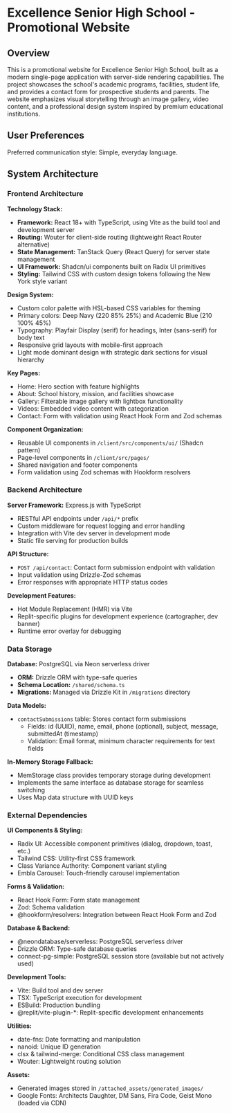 # Excellence Senior High School - Promotional Website

## Overview

This is a promotional website for Excellence Senior High School, built as a modern single-page application with server-side rendering capabilities. The project showcases the school's academic programs, facilities, student life, and provides a contact form for prospective students and parents. The website emphasizes visual storytelling through an image gallery, video content, and a professional design system inspired by premium educational institutions.

## User Preferences

Preferred communication style: Simple, everyday language.

## System Architecture

### Frontend Architecture

**Technology Stack:**
- **Framework:** React 18+ with TypeScript, using Vite as the build tool and development server
- **Routing:** Wouter for client-side routing (lightweight React Router alternative)
- **State Management:** TanStack Query (React Query) for server state management
- **UI Framework:** Shadcn/ui components built on Radix UI primitives
- **Styling:** Tailwind CSS with custom design tokens following the New York style variant

**Design System:**
- Custom color palette with HSL-based CSS variables for theming
- Primary colors: Deep Navy (220 85% 25%) and Academic Blue (210 100% 45%)
- Typography: Playfair Display (serif) for headings, Inter (sans-serif) for body text
- Responsive grid layouts with mobile-first approach
- Light mode dominant design with strategic dark sections for visual hierarchy

**Key Pages:**
- Home: Hero section with feature highlights
- About: School history, mission, and facilities showcase
- Gallery: Filterable image gallery with lightbox functionality
- Videos: Embedded video content with categorization
- Contact: Form with validation using React Hook Form and Zod schemas

**Component Organization:**
- Reusable UI components in `/client/src/components/ui/` (Shadcn pattern)
- Page-level components in `/client/src/pages/`
- Shared navigation and footer components
- Form validation using Zod schemas with Hookform resolvers

### Backend Architecture

**Server Framework:** Express.js with TypeScript
- RESTful API endpoints under `/api/*` prefix
- Custom middleware for request logging and error handling
- Integration with Vite dev server in development mode
- Static file serving for production builds

**API Structure:**
- `POST /api/contact`: Contact form submission endpoint with validation
- Input validation using Drizzle-Zod schemas
- Error responses with appropriate HTTP status codes

**Development Features:**
- Hot Module Replacement (HMR) via Vite
- Replit-specific plugins for development experience (cartographer, dev banner)
- Runtime error overlay for debugging

### Data Storage

**Database:** PostgreSQL via Neon serverless driver
- **ORM:** Drizzle ORM with type-safe queries
- **Schema Location:** `/shared/schema.ts`
- **Migrations:** Managed via Drizzle Kit in `/migrations` directory

**Data Models:**
- `contactSubmissions` table: Stores contact form submissions
  - Fields: id (UUID), name, email, phone (optional), subject, message, submittedAt (timestamp)
  - Validation: Email format, minimum character requirements for text fields

**In-Memory Storage Fallback:**
- MemStorage class provides temporary storage during development
- Implements the same interface as database storage for seamless switching
- Uses Map data structure with UUID keys

### External Dependencies

**UI Components & Styling:**
- Radix UI: Accessible component primitives (dialog, dropdown, toast, etc.)
- Tailwind CSS: Utility-first CSS framework
- Class Variance Authority: Component variant styling
- Embla Carousel: Touch-friendly carousel implementation

**Forms & Validation:**
- React Hook Form: Form state management
- Zod: Schema validation
- @hookform/resolvers: Integration between React Hook Form and Zod

**Database & Backend:**
- @neondatabase/serverless: PostgreSQL serverless driver
- Drizzle ORM: Type-safe database queries
- connect-pg-simple: PostgreSQL session store (available but not actively used)

**Development Tools:**
- Vite: Build tool and dev server
- TSX: TypeScript execution for development
- ESBuild: Production bundling
- @replit/vite-plugin-*: Replit-specific development enhancements

**Utilities:**
- date-fns: Date formatting and manipulation
- nanoid: Unique ID generation
- clsx & tailwind-merge: Conditional CSS class management
- Wouter: Lightweight routing solution

**Assets:**
- Generated images stored in `/attached_assets/generated_images/`
- Google Fonts: Architects Daughter, DM Sans, Fira Code, Geist Mono (loaded via CDN)